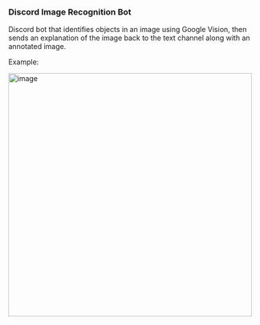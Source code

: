 ### Discord Image Recognition Bot
Discord bot that identifies objects in an image using Google Vision, then sends an explanation of the image back to the text channel along with an annotated image.

Example:

<img width="485" alt="image" src="https://user-images.githubusercontent.com/25470007/140949279-202f4105-3600-4c75-9105-1714b7acbf94.png">
